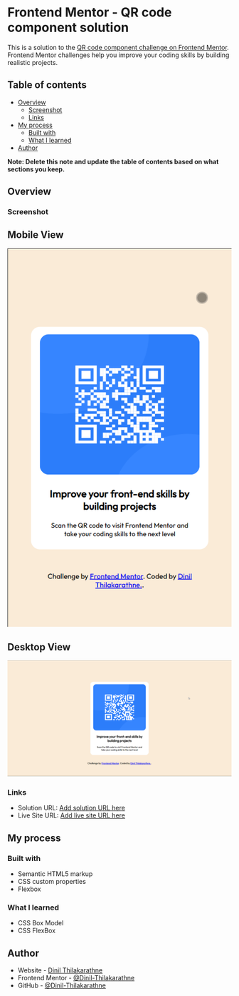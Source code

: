 # Frontend Mentor - QR code component solution

This is a solution to the [QR code component challenge on Frontend Mentor](https://www.frontendmentor.io/challenges/qr-code-component-iux_sIO_H). Frontend Mentor challenges help you improve your coding skills by building realistic projects. 

## Table of contents

- [Overview](#overview)
  - [Screenshot](#screenshot)
  - [Links](#links)
- [My process](#my-process)
  - [Built with](#built-with)
  - [What I learned](#what-i-learned)
- [Author](#author)


**Note: Delete this note and update the table of contents based on what sections you keep.**

## Overview

### Screenshot

## Mobile View
![](./design/mobile-view.png)

## Desktop View 
![](./design/desktop-view.png)



### Links

- Solution URL: [Add solution URL here](https://your-solution-url.com)
- Live Site URL: [Add live site URL here](https://your-live-site-url.com)

## My process

### Built with

- Semantic HTML5 markup
- CSS custom properties
- Flexbox



### What I learned

* CSS Box Model 
* CSS FlexBox


## Author

- Website - [Dinil Thilakarathne]()
- Frontend Mentor - [@Dinil-Thilakarathne](https://www.frontendmentor.io/profile/Dinil-Thilakarathne)
- GitHub - [@Dinil-Thilakarathne](https://github.com/Dinil-Thilakarathne)





